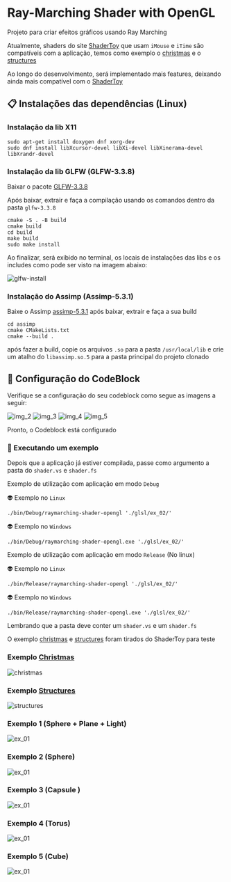 # Ray-Marching Shader with OpenGL

Projeto para criar efeitos gráficos usando Ray Marching

Atualmente, shaders do site [ShaderToy](https://www.shadertoy.com/) que usam ```iMouse``` e ```iTime``` são compatíveis com a aplicação, temos como exemplo o [christmas](https://www.shadertoy.com/view/3dVfDc) e o [structures](https://www.shadertoy.com/view/Ms2SDc)

Ao longo do desenvolvimento, será implementado mais features, deixando ainda mais compatível com o [ShaderToy](https://www.shadertoy.com/)

## 📋 Instalações das dependências (Linux)

### Instalação da lib X11

```
sudo apt-get install doxygen dnf xorg-dev
sudo dnf install libXcursor-devel libXi-devel libXinerama-devel libXrandr-devel
```

### Instalação da lib GLFW (GLFW-3.3.8)

Baixar o pacote [GLFW-3.3.8](https://www.glfw.org/download)

Após baixar, extrair e faça a compilação usando os comandos dentro da pasta ```glfw-3.3.8```

```
cmake -S . -B build
cmake build
cd build
make build
sudo make install
```

Ao finalizar, será exibido no terminal, os locais de instalações das libs e os includes como pode ser visto na imagem abaixo:

![glfw-install](./images/img_1.png)

### Instalação do Assimp (Assimp-5.3.1)

Baixe o Assimp [assimp-5.3.1](https://github.com/assimp/assimp)
após baixar, extrair e faça a sua build

```
cd assimp
cmake CMakeLists.txt 
cmake --build .
```

após fazer a build, copie os arquivos ```.so``` para a pasta ```/usr/local/lib``` e crie um atalho do ```libassimp.so.5``` para a 
pasta principal do projeto clonado

## 🔧 Configuração do CodeBlock

Verifique se a configuração do seu codeblock como segue as imagens a seguir:

![img_2](./images/img_2.png)
![img_3](./images/img_3.png)
![img_4](./images/img_4.png)
![img_5](./images/img_5.png)

Pronto, o Codeblock está configurado

### 🚀 Executando um exemplo

Depois que a aplicação já estiver compilada, passe como argumento a pasta do ```shader.vs``` e ```shader.fs```

Exemplo de utilização com aplicação em modo ```Debug``` 

👽 Exemplo no ```Linux```
```
./bin/Debug/raymarching-shader-opengl './glsl/ex_02/'
```

👽 Exemplo no ```Windows```
```
./bin/Debug/raymarching-shader-opengl.exe './glsl/ex_02/'
```

Exemplo de utilização com aplicação em modo ```Release``` (No linux)

👽 Exemplo no ```Linux```
```
./bin/Release/raymarching-shader-opengl './glsl/ex_02/'
```

👽 Exemplo no ```Windows```
```
./bin/Release/raymarching-shader-opengl.exe './glsl/ex_02/'
```

Lembrando que a pasta deve conter um ```shader.vs``` e um ```shader.fs```


O exemplo [christmas](https://www.shadertoy.com/view/3dVfDc) e [structures](https://www.shadertoy.com/view/Ms2SDc) foram tirados do ShaderToy para teste

### Exemplo [Christmas](https://www.shadertoy.com/view/3dVfDc)

![christmas](./images/christmas.gif)

### Exemplo [Structures](https://www.shadertoy.com/view/Ms2SDc)

![structures](./images/structures.gif)

### Exemplo 1 (Sphere + Plane + Light)
![ex_01](./images/ex_01.png)

### Exemplo 2 (Sphere)
![ex_01](./images/ex_02.gif)

### Exemplo 3 (Capsule )
![ex_01](./images/ex_03.gif)

### Exemplo 4 (Torus)
![ex_01](./images/ex_04.gif)

### Exemplo 5 (Cube)
![ex_01](./images/ex_05.gif)

